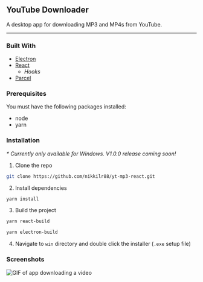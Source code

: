 ## YouTube Downloader

A desktop app for downloading MP3 and MP4s from YouTube.

---

### Built With

- [Electron](https://www.electronjs.org/)
- [React](https://reactjs.org/)
  - _Hooks_
- [Parcel](https://parceljs.org)

### Prerequisites

You must have the following packages installed:

- node
- yarn

### Installation

_\* Currently only available for Windows. V1.0.0 release coming soon!_

1. Clone the repo

```sh
git clone https://github.com/nikkilr88/yt-mp3-react.git
```

2. Install dependencies

```sh
yarn install
```

3. Build the project

```sh
yarn react-build
```

```sh
yarn electron-build
```

4. Navigate to `win` directory and double click the installer (`.exe` setup file)

### Screenshots

<img src="https://i.ibb.co/0VPLwxG/JGqg-RPu-Amn.gif" alt="GIF of app downloading a video">

